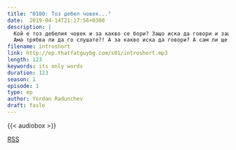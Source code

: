 ```yaml
---
title: "0100: Тоз дебел човек..."
date:  2019-04-14T21:17:56+0300
description: |
  Кой е тоз дебелия човек и за какво се бори? Защо иска да говори и защо трябва да го слушате.
  Ама трябва ли да го слушате?! А за какво иска да говори? А сам ли ще си говори или са групичка?
filename: introshort
link: http://ep.thatfatguybg.com/s01/introshort.mp3
length: 123
keywords: its only words
duration: 123
season: 1
episode: 1
type: ep
author: Yordan Radunchev
draft: fasle
---
```

{{< audiobox >}}

[RSS]( /episodes/index.xml )


